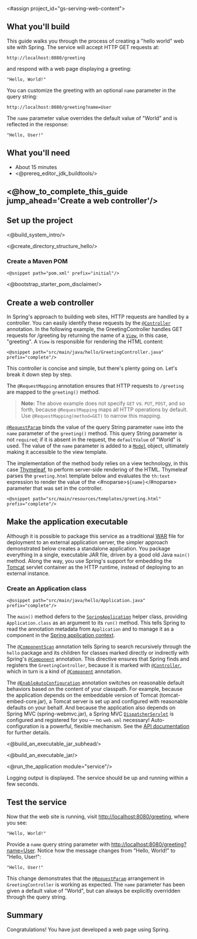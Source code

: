 <#assign project_id="gs-serving-web-content">

What you'll build
-----------------

This guide walks you through the process of creating a "hello world" web site with Spring. The service will accept HTTP GET requests at:

    http://localhost:8080/greeting

and respond with a web page displaying a greeting:

    "Hello, World!"

You can customize the greeting with an optional `name` parameter in the query string:

    http://localhost:8080/greeting?name=User

The `name` parameter value overrides the default value of "World" and is reflected in the response:

    "Hello, User!"


What you'll need
----------------

 - About 15 minutes
 - <@prereq_editor_jdk_buildtools/>


## <@how_to_complete_this_guide jump_ahead='Create a web controller'/>


<a name="scratch"></a>
Set up the project
------------------

<@build_system_intro/>

<@create_directory_structure_hello/>

### Create a Maven POM

    <@snippet path="pom.xml" prefix="initial"/>

<@bootstrap_starter_pom_disclaimer/>


<a name="initial"></a>
Create a web controller
-----------------------

In Spring's approach to building web sites, HTTP requests are handled by a controller. You can easily identify these requests by the [`@Controller`] annotation. In the following example, the GreetingController handles GET requests for /greeting by returning the name of a [`View`], in this case, "greeting". A `View` is responsible for rendering the HTML content:

    <@snippet path="src/main/java/hello/GreetingController.java" prefix="complete"/>

This controller is concise and simple, but there's plenty going on. Let's break it down step by step.

The `@RequestMapping` annotation ensures that HTTP requests to `/greeting` are mapped to the `greeting()` method.

> **Note:** The above example does not specify `GET` vs. `PUT`, `POST`, and so forth, because `@RequestMapping` maps all HTTP operations by default. Use `@RequestMapping(method=GET)` to narrow this mapping.

[`@RequestParam`] binds the value of the query String parameter `name` into the `name` parameter of the `greeting()` method. This query String parameter is not `required`; if it is absent in the request, the `defaultValue` of "World" is used. The value of the `name` parameter is added to a [`Model`] object, ultimately making it accessible to the view template.

The implementation of the method body relies on a view technology, in this case [Thymeleaf][u-thymeleaf], to perform server-side rendering of the HTML. Thymeleaf parses the `greeting.html` template below and evaluates the `th:text` expression to render the value of the <#noparse>`${name}`</#noparse> parameter that was set in the controller.

    <@snippet path="src/main/resources/templates/greeting.html" prefix="complete"/>


Make the application executable
-------------------------------

Although it is possible to package this service as a traditional [WAR][u-war] file for deployment to an external application server, the simpler approach demonstrated below creates a standalone application. You package everything in a single, executable JAR file, driven by a good old Java `main()` method. Along the way, you use Spring's support for embedding the [Tomcat][u-tomcat] servlet container as the HTTP runtime, instead of deploying to an external instance.

### Create an Application class

    <@snippet path="src/main/java/hello/Application.java" prefix="complete"/>

The `main()` method defers to the [`SpringApplication`][] helper class, providing `Application.class` as an argument to its `run()` method. This tells Spring to read the annotation metadata from `Application` and to manage it as a component in the [Spring application context][u-application-context].

The [`@ComponentScan`][] annotation tells Spring to search recursively through the `hello` package and its children for classes marked directly or indirectly with Spring's [`@Component`][] annotation. This directive ensures that Spring finds and registers the `GreetingController`, because it is marked with [`@Controller`][], which in turn is a kind of [`@Component`][] annotation.

The [`@EnableAutoConfiguration`][] annotation switches on reasonable default behaviors based on the content of your classpath. For example, because the application depends on the embeddable version of Tomcat (tomcat-embed-core.jar), a Tomcat server is set up and configured with reasonable defaults on your behalf. And because the application also depends on Spring MVC (spring-webmvc.jar), a Spring MVC [`DispatcherServlet`][] is configured and registered for you — no `web.xml` necessary! Auto-configuration is a powerful, flexible mechanism. See the [API documentation][`@EnableAutoConfiguration`] for further details.

<@build_an_executable_jar_subhead/>

<@build_an_executable_jar/>

<@run_the_application module="service"/>

Logging output is displayed. The service should be up and running within a few seconds.


Test the service
----------------

Now that the web site is running, visit <http://localhost:8080/greeting>, where you see:

    "Hello, World!"

Provide a `name` query string parameter with <http://localhost:8080/greeting?name=User>. Notice how the message changes from "Hello, World!" to "Hello, User!":

    "Hello, User!"

This change demonstrates that the [`@RequestParam`] arrangement in `GreetingController` is working as expected. The `name` parameter has been given a default value of "World", but can always be explicitly overridden through the query string.


Summary
-------

Congratulations! You have just developed a web page using Spring.


[u-war]: /understanding/war
[u-tomcat]: /understanding/tomcat
[u-application-context]: /understanding/application-context
[u-thymeleaf]: /understanding/thymeleaf
[`View`]: http://static.springsource.org/spring/docs/current/javadoc-api/org/springframework/web/servlet/View.html
[`Model`]: http://static.springsource.org/spring/docs/current/javadoc-api/org/springframework/ui/Model.html
[`@Configuration`]:http://static.springsource.org/spring/docs/current/javadoc-api/org/springframework/context/annotation/Configuration.html
[`@ComponentScan`]: http://static.springsource.org/spring/docs/current/javadoc-api/org/springframework/context/annotation/ComponentScan.html
[`@Component`]: http://static.springsource.org/spring/docs/current/javadoc-api/org/springframework/stereotype/Component.html
[`@Controller`]: http://static.springsource.org/spring/docs/current/javadoc-api/org/springframework/stereotype/Controller.html
[`@ResponseBody`]:http://static.springsource.org/spring/docs/current/javadoc-api/org/springframework/web/bind/annotation/ResponseBody.html
[`@RequestParam`]:http://static.springsource.org/spring/docs/current/javadoc-api/org/springframework/web/bind/annotation/ResponseBody.html
[`SpringApplication`]: http://static.springsource.org/spring-bootstrap/docs/0.5.0.BUILD-SNAPSHOT/javadoc-api/org/springframework/bootstrap/SpringApplication.html
[`DispatcherServlet`]: http://static.springsource.org/spring/docs/current/javadoc-api/org/springframework/web/servlet/DispatcherServlet.html
[`@EnableAutoConfiguration`]: http://static.springsource.org/spring-bootstrap/docs/0.5.0.BUILD-SNAPSHOT/javadoc-api/org/springframework/bootstrap/context/annotation/SpringApplication.html
